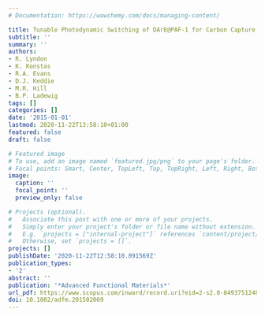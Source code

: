 ```yaml
---
# Documentation: https://wowchemy.com/docs/managing-content/

title: Tunable Photodynamic Switching of DArE@PAF-1 for Carbon Capture
subtitle: ''
summary: ''
authors:
- R. Lyndon
- K. Konstas
- R.A. Evans
- D.J. Keddie
- M.R. Hill
- B.P. Ladewig
tags: []
categories: []
date: '2015-01-01'
lastmod: 2020-11-22T13:58:10+01:00
featured: false
draft: false

# Featured image
# To use, add an image named `featured.jpg/png` to your page's folder.
# Focal points: Smart, Center, TopLeft, Top, TopRight, Left, Right, BottomLeft, Bottom, BottomRight.
image:
  caption: ''
  focal_point: ''
  preview_only: false

# Projects (optional).
#   Associate this post with one or more of your projects.
#   Simply enter your project's folder or file name without extension.
#   E.g. `projects = ["internal-project"]` references `content/project/deep-learning/index.md`.
#   Otherwise, set `projects = []`.
projects: []
publishDate: '2020-11-22T12:58:10.091569Z'
publication_types:
- '2'
abstract: ''
publication: '*Advanced Functional Materials*'
url_pdf: https://www.scopus.com/inward/record.uri?eid=2-s2.0-84937512486&doi=10.1002%2fadfm.201502069&partnerID=40&md5=ad2e718e9434d9a91b3f5470b2c771b6
doi: 10.1002/adfm.201502069
---
```

